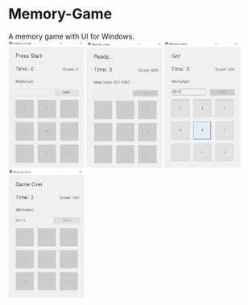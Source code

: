# Memory-Game
A memory game with UI for Windows.  
<img src="./screenshots/1.PNG" width="30%" height="30%">
<img src="./screenshots/2.PNG" width="30%" height="30%">
<img src="./screenshots/3.PNG" width="30%" height="30%">
<img src="./screenshots/4.PNG" width="30%" height="30%">
